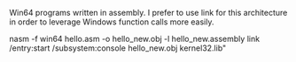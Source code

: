 Win64 programs written in assembly. I prefer to use link for this architecture in order to leverage Windows function calls more easily.

nasm -f win64 hello.asm -o hello_new.obj -l hello_new.assembly
link /entry:start /subsystem:console hello_new.obj kernel32.lib"
